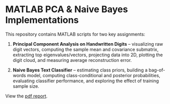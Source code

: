 # MATLAB PCA & Naive Bayes Implementations

This repository contains MATLAB scripts for two key assignments:

1. **Principal Component Analysis on Handwritten Digits** – visualizing raw
   digit vectors, computing the sample mean and covariance submatrix, extracting
   top eigenvalues/vectors, projecting data into 2D, plotting the digit cloud,
   and measuring average reconstruction error.

1. **Naive Bayes Text Classifier** – estimating class priors, building a
   bag-of-words model, computing class-conditional and posterior probabilities,
   evaluating classifier performance, and exploring the effect of training
   sample size.

View the [pdf report](hw3.pdf).
